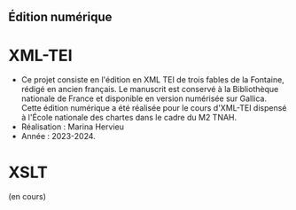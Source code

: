 ## Édition numérique

# XML-TEI 
- Ce projet consiste en l'édition en XML TEI de trois fables de la Fontaine, rédigé en ancien français. Le manuscrit est conservé à la Bibliothèque nationale de France et disponible en version numérisée sur Gallica. Cette édition numérique a été réalisée pour le cours d'XML-TEI dispensé à l'École nationale des chartes dans le cadre du M2 TNAH. 
- Réalisation : Marina Hervieu 
- Année : 2023-2024.

# XSLT 
(en cours)

